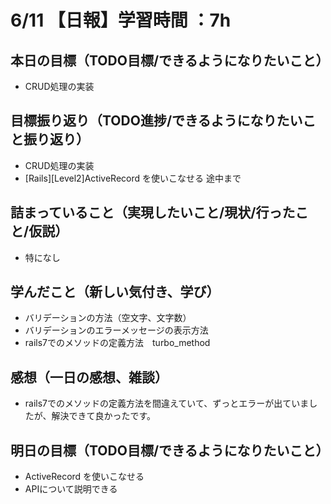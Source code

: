 # 6/11 【日報】学習時間 ：7h
## 本日の目標（TODO目標/できるようになりたいこと）
- CRUD処理の実装
## 目標振り返り（TODO進捗/できるようになりたいこと振り返り）
- CRUD処理の実装
- [Rails][Level2]ActiveRecord を使いこなせる 途中まで
## 詰まっていること（実現したいこと/現状/行ったこと/仮説）
- 特になし
## 学んだこと（新しい気付き、学び）
- バリデーションの方法（空文字、文字数）
- バリデーションのエラーメッセージの表示方法
- rails7でのメソッドの定義方法　turbo_method
## 感想（一日の感想、雑談）
- rails7でのメソッドの定義方法を間違えていて、ずっとエラーが出ていましたが、解決できて良かったです。
## 明日の目標（TODO目標/できるようになりたいこと）
- ActiveRecord を使いこなせる
- APIについて説明できる
